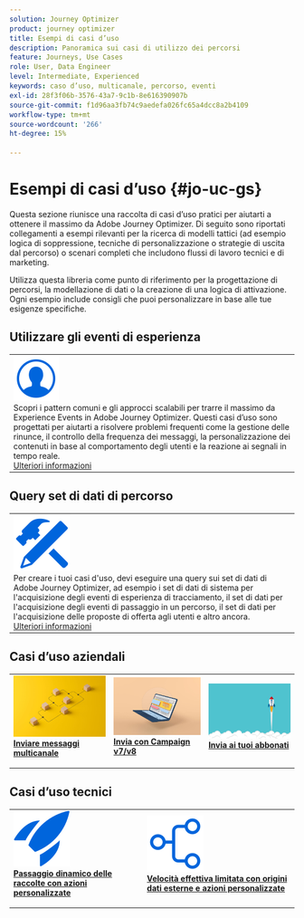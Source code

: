 ```yaml
---
solution: Journey Optimizer
product: journey optimizer
title: Esempi di casi d’uso
description: Panoramica sui casi di utilizzo dei percorsi
feature: Journeys, Use Cases
role: User, Data Engineer
level: Intermediate, Experienced
keywords: caso d’uso, multicanale, percorso, eventi
exl-id: 28f3f06b-3576-43a7-9c1b-8e616390907b
source-git-commit: f1d96aa3fb74c9aedefa026fc65a4dcc8a2b4109
workflow-type: tm+mt
source-wordcount: '266'
ht-degree: 15%

---
```


# Esempi di casi d’uso {#jo-uc-gs}

Questa sezione riunisce una raccolta di casi d’uso pratici per aiutarti a ottenere il massimo da Adobe Journey Optimizer. Di seguito sono riportati collegamenti a esempi rilevanti per la ricerca di modelli tattici (ad esempio logica di soppressione, tecniche di personalizzazione o strategie di uscita dal percorso) o scenari completi che includono flussi di lavoro tecnici e di marketing.

Utilizza questa libreria come punto di riferimento per la progettazione di percorsi, la modellazione di dati o la creazione di una logica di attivazione. Ogni esempio include consigli che puoi personalizzare in base alle tue esigenze specifiche.


## Utilizzare gli eventi di esperienza

<table style="table-layout:fixed">
<tr style="border: 0;">
  <td>
    <div>
    <a href="exp-event-lookup.md">
    <img alt="best practice per la ricerca di eventi esperienza" src="../assets/do-not-localize/icon_profile-audience.svg" /></a> 
    <br>Scopri i pattern comuni e gli approcci scalabili per trarre il massimo da Experience Events in Adobe Journey Optimizer. Questi casi d’uso sono progettati per aiutarti a risolvere problemi frequenti come la gestione delle rinunce, il controllo della frequenza dei messaggi, la personalizzazione dei contenuti in base al comportamento degli utenti e la reazione ai segnali in tempo reale.
    </div>
      <div>
     <a href="exp-event-lookup.md">Ulteriori informazioni</a></div>
    </div>
  </td>
</tr>
</table>


## Query set di dati di percorso

<table style="table-layout:fixed">
<tr style="border: 0;">
  <td>
    <div>
    <a href="../data/datasets-query-examples.md">
    <img alt="esempi di query" src="../assets/do-not-localize/icon-configure.svg"/></a> 
    <br>Per creare i tuoi casi d'uso, devi eseguire una query sui set di dati di Adobe Journey Optimizer, ad esempio i set di dati di sistema per l'acquisizione degli eventi di esperienza di tracciamento, il set di dati per l'acquisizione degli eventi di passaggio in un percorso, il set di dati per l'acquisizione delle proposte di offerta agli utenti e altro ancora.
    </div>
      <div>
     <a href="../data/datasets-query-examples.md">Ulteriori informazioni</a></div>
    </div>
  </td>
</tr>
</table>

## Casi d’uso aziendali

<table style="table-layout:fixed"><tr style="border: 0;">
<td>
<a href="../building-journeys/journeys-uc.md">
<img alt="Inviare messaggi multicanale" src="../assets/do-not-localize/start-journey.jpeg">
</a>
<div>
<a href="../building-journeys/journeys-uc.md"><strong>Inviare messaggi multicanale</strong></a>
</div>
<p>
</td>
<td>
<a href="ajo-ac.md">
<img alt="Inviare un messaggio tramite Campaign" src="../assets/do-not-localize/start-interface.jpeg">
</a>
<div><a href="ajo-ac.md"><strong>Invia con Campaign v7/v8</strong>
</div>
<p>
</td>
<td>
<a href="message-to-subscribers-uc.md">
<img alt="Inviare un messaggio agli abbonati" src="../assets/do-not-localize/start-quick.png">
</a>
<div>
<a href="message-to-subscribers-uc.md"><strong>Invia ai tuoi abbonati</strong></a>
</div>
<p></td>
</tr></table>

## Casi d’uso tecnici

<table style="table-layout:fixed"><tr style="border: 0;">
<td>
<a href="collections.md">
<img alt="Passaggio dinamico delle raccolte tramite azioni personalizzate" src="../assets/do-not-localize/icon-quick-start.svg">
</a>
<div>
<a href="collections.md"><strong>Passaggio dinamico delle raccolte con azioni personalizzate</strong></a>
</div>
<p>
</td>
<td>
<a href="limit-throughput.md">
<img alt="Limite di trasmissione con origini dati esterne e azioni personalizzate" src="../assets/do-not-localize/icon-first-journey.svg">
</a>
<div><a href="limit-throughput.md"><strong>Velocità effettiva limitata con origini dati esterne e azioni personalizzate</strong>
</div>
<p>
</td>
</tr></table>
